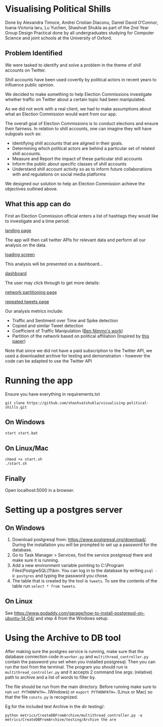 # Visualising Political Shills

Done by Alexandra Timoce, Andrei Cristian Diaconu, Daniel David O’Connor, Ioana-Victoria Iaru, Lu Yuchen, Shashvat Shukla as part of the 2nd Year Group Design Practical done by all undergraduates studying for Computer Science and joint schools at the University of Oxford.

## Problem Identified

We were tasked to identify and solve a problem in the theme of shill accounts on Twitter.

Shill accounts have been used covertly by political actors in recent years to influence public opinion.

We decided to make something to help Election Commissions investigate whether traffic on Twitter about a certain topic had been manipulated. 

As we did not work with a real client, we had to make assumptions about what an Election Commission would want from our app.

The overall goal of Election Commissions is to conduct elections and ensure their fairness. In relation to shill accounts, one can imagine they will have subgoals such as: 
* Identifying shill accounts that are aligned in their goals. 
* Determining which political actors are behind a particular set of related shill accounts.
* Measure and Report the impact of these particular shill accounts
* Inform the public about specific classes of shill accounts
* Understand shill account activity so as to inform future collaborations with and regulations on social media platforms

We designed our solution to help an Election Commission achieve the objectives outlined above.

## What this app can do

First an Election Commission official enters a list of hashtags they would like to investigate and a time period:

[landing page](https://github.com/shashvatshukla/visualising-political-shills/blob/master/screenshots/landingpage.png)

The app will then call twitter APIs for relevant data and perform all our analysis on the data. 

[loading screen](https://github.com/shashvatshukla/visualising-political-shills/blob/master/screenshots/loadingpage.png)

This analysis will be presented on a dashboard...

[dashboard](https://github.com/shashvatshukla/visualising-political-shills/blob/master/screenshots/dashboard.png)

The user may click through to get more details:

[network partitioning page](https://github.com/shashvatshukla/visualising-political-shills/blob/master/screenshots/networkpartition.png)

[repeated tweets page](https://github.com/shashvatshukla/visualising-political-shills/blob/master/screenshots/textcluster.png)

Our analysis metrics include:
* Traffic and Sentiment over Time and Spike detection
* Copied and similar Tweet detection
* Coefficient of Traffic Manipulation ([Ben Nimmo's work](https://comprop.oii.ox.ac.uk/wp-content/uploads/sites/93/2019/01/Manipulating-Twitter-Traffic.pdf))
* Partition of the network based on political affiliation (Inspired by [this paper](https://www.pnas.org/content/pnas/115/49/12435.full.pdf))


Note that since we did not have a paid subscription to the Twitter API, we used a downloaded archive for testing and demonstration - however the code can be adapted to use the Twitter API

# Running the app

Ensure you have everything in requirements.txt

    git clone https://github.com/shashvatshukla/visualising-political-shills.git

## On Windows

    start start.bat

## On Linux/Mac

    chmod +x start.sh
    ./start.sh

## Finally

Open localhost:5000 in a browser.

# Setting up a postgres server
## On Windows
1. Download postgresql from: https://www.postgresql.org/download/. 
During the installation you will be prompted to set up a password for the database.
2. Go to Task Manager > Services, find the service postgresql there
and make sure it is running.
3. Add a new environment variable pointing to 
C:\Program Files\PostgreSQL\11\bin. You can log in to the database by writing ```psql -U postgres``` and typing the 
password you chose.
4. The table that is created by the tool is ```tweets```. To see
the contents of the table run ```select * from tweets```.

## On Linux
See https://www.godaddy.com/garage/how-to-install-postgresql-on-ubuntu-14-04/ and
step 4 from the Windows setup.

# Using the Archive to DB tool

After making sure the postgres service is running, make 
sure that the database connection code in ```worker.py``` and ```multithread_controller.py``` 
contain the password you set when you installed postgresql. Then you can
run the tool from the terminal. The program you should run is ```multithread_controller.py``` and it accepts 2
command line args: (relative) path to archive and a list of words
to filter by. 

The file should be run from the main directory. Before running make sure to run 
```set PYTHONPATH=.```(Windows) or ```export PYTHONPATH=.```(Linux or Mac) so that the file ```consts.py``` is recognized.

Eg for the included test Archive in the dir testing/:
 
 ```python metrics/CreateDBFromArchive/multithread_controller.py -a metrics/CreateDBFromArchive/testing/Archive the are```
